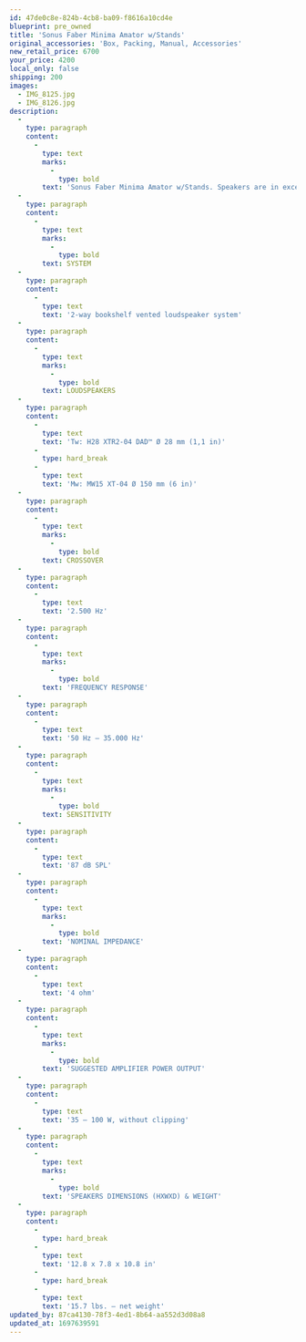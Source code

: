 ```yaml
---
id: 47de0c8e-824b-4cb8-ba09-f8616a10cd4e
blueprint: pre_owned
title: 'Sonus Faber Minima Amator w/Stands'
original_accessories: 'Box, Packing, Manual, Accessories'
new_retail_price: 6700
your_price: 4200
local_only: false
shipping: 200
images:
  - IMG_8125.jpg
  - IMG_8126.jpg
description:
  -
    type: paragraph
    content:
      -
        type: text
        marks:
          -
            type: bold
        text: 'Sonus Faber Minima Amator w/Stands. Speakers are in excellent condition with original boxes, packing and accessories. Speakers sell as new for $6,700.00. Walnut finish. '
  -
    type: paragraph
    content:
      -
        type: text
        marks:
          -
            type: bold
        text: SYSTEM
  -
    type: paragraph
    content:
      -
        type: text
        text: '2-way bookshelf vented loudspeaker system'
  -
    type: paragraph
    content:
      -
        type: text
        marks:
          -
            type: bold
        text: LOUDSPEAKERS
  -
    type: paragraph
    content:
      -
        type: text
        text: 'Tw: H28 XTR2-04 DAD™ Ø 28 mm (1,1 in)'
      -
        type: hard_break
      -
        type: text
        text: 'Mw: MW15 XT-04 Ø 150 mm (6 in)'
  -
    type: paragraph
    content:
      -
        type: text
        marks:
          -
            type: bold
        text: CROSSOVER
  -
    type: paragraph
    content:
      -
        type: text
        text: '2.500 Hz'
  -
    type: paragraph
    content:
      -
        type: text
        marks:
          -
            type: bold
        text: 'FREQUENCY RESPONSE'
  -
    type: paragraph
    content:
      -
        type: text
        text: '50 Hz – 35.000 Hz'
  -
    type: paragraph
    content:
      -
        type: text
        marks:
          -
            type: bold
        text: SENSITIVITY
  -
    type: paragraph
    content:
      -
        type: text
        text: '87 dB SPL'
  -
    type: paragraph
    content:
      -
        type: text
        marks:
          -
            type: bold
        text: 'NOMINAL IMPEDANCE'
  -
    type: paragraph
    content:
      -
        type: text
        text: '4 ohm'
  -
    type: paragraph
    content:
      -
        type: text
        marks:
          -
            type: bold
        text: 'SUGGESTED AMPLIFIER POWER OUTPUT'
  -
    type: paragraph
    content:
      -
        type: text
        text: '35 – 100 W, without clipping'
  -
    type: paragraph
    content:
      -
        type: text
        marks:
          -
            type: bold
        text: 'SPEAKERS DIMENSIONS (HXWXD) & WEIGHT'
  -
    type: paragraph
    content:
      -
        type: hard_break
      -
        type: text
        text: '12.8 x 7.8 x 10.8 in'
      -
        type: hard_break
      -
        type: text
        text: '15.7 lbs. – net weight'
updated_by: 87ca4130-78f3-4ed1-8b64-aa552d3d08a8
updated_at: 1697639591
---
```


